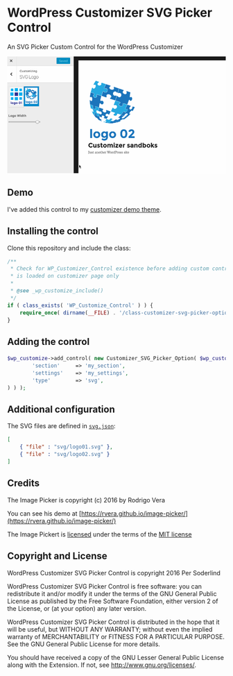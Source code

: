 # WordPress Customizer SVG Picker Control

An SVG Picker Custom Control for the WordPress Customizer

<img src="assets/svg-logo.gif" />

## Demo

I've added this control to my [customizer demo theme](https://github.com/soderlind/2016-customizer-demo).

## Installing the control

Clone this repository and include the class:

```php
/**
 * Check for WP_Customizer_Control existence before adding custom control because WP_Customize_Control
 * is loaded on customizer page only
 *
 * @see _wp_customize_include()
 */
if ( class_exists( 'WP_Customize_Control' ) ) {
	require_once( dirname(__FILE) . '/class-customizer-svg-picker-option.php' );
}
```

## Adding the control

```php
$wp_customize->add_control( new Customizer_SVG_Picker_Option( $wp_customize, 'my_svg_url', array(
		'section'     => 'my_section',
		'settings'    => 'my_settings',
		'type'        => 'svg',
) ) );
```

## Additional configuration

The SVG files are defined in [`svg.json`](svg.json):

```json
[
	{ "file" : "svg/logo01.svg" },
	{ "file" : "svg/logo02.svg" }
]
```

## Credits

The Image Picker is  copyright (c) 2016 by Rodrigo Vera

You can see his demo at [https://rvera.github.io/image-picker/](https://rvera.github.io/image-picker/)

The Image Pickert is [licensed](https://github.com/rvera/image-picker/blob/master/LICENSE) under the terms of the [MIT license](http://opensource.org/licenses/MIT)

## Copyright and License

WordPress Customizer SVG Picker Control is copyright 2016 Per Soderlind

WordPress Customizer SVG Picker Control is free software: you can redistribute it and/or modify it under the terms of the GNU General Public License as published by the Free Software Foundation, either version 2 of the License, or (at your option) any later version.

WordPress Customizer SVG Picker Control is distributed in the hope that it will be useful, but WITHOUT ANY WARRANTY; without even the implied warranty of MERCHANTABILITY or FITNESS FOR A PARTICULAR PURPOSE. See the GNU General Public License for more details.

You should have received a copy of the GNU Lesser General Public License along with the Extension. If not, see http://www.gnu.org/licenses/.
